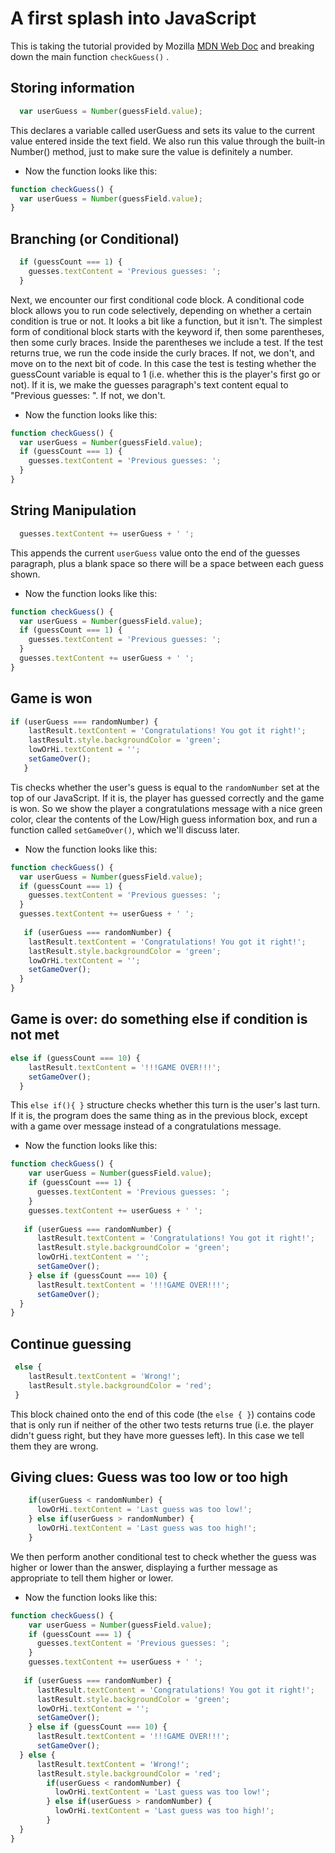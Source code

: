 # A first splash into JavaScript

This is taking the tutorial provided by Mozilla [MDN Web Doc](https://developer.mozilla.org/en-US/docs/Learn/JavaScript/First_steps/A_first_splash) and breaking down the main function `checkGuess()` .

## Storing information

```javascript
  var userGuess = Number(guessField.value);
```

This declares a variable called userGuess and sets its value to the current value entered inside the text field. We also run this value through the built-in Number() method, just to make sure the value is definitely a number.

* Now the function looks like this:
```javascript
function checkGuess() {
  var userGuess = Number(guessField.value);
}
```

## Branching (or Conditional)

```javascript
  if (guessCount === 1) {
    guesses.textContent = 'Previous guesses: ';
  }
```

Next, we encounter our first conditional code block.
A conditional code block allows you to run code selectively, depending on whether a certain condition is true or not. It looks a bit like a function, but it isn't. The simplest form of conditional block starts with the keyword if, then some parentheses, then some curly braces. Inside the parentheses we include a test. If the test returns true, we run the code inside the curly braces. If not, we don't, and move on to the next bit of code. In this case the test is testing whether the guessCount variable is equal to 1 (i.e. whether this is the player's first go or not).
If it is, we make the guesses paragraph's text content equal to "Previous guesses: ". If not, we don't.

* Now the function looks like this:
```javascript
function checkGuess() {
  var userGuess = Number(guessField.value);
  if (guessCount === 1) {
    guesses.textContent = 'Previous guesses: ';
  }
}
```

## String Manipulation

```javascript
  guesses.textContent += userGuess + ' ';
```

This appends the current `userGuess` value onto the end of the guesses paragraph, plus a blank space so there will be a space between each guess shown.

* Now the function looks like this:
```javascript
function checkGuess() {
  var userGuess = Number(guessField.value);
  if (guessCount === 1) {
    guesses.textContent = 'Previous guesses: ';
  }
  guesses.textContent += userGuess + ' ';
}
```

## Game is won

```javascript
if (userGuess === randomNumber) {
    lastResult.textContent = 'Congratulations! You got it right!';
    lastResult.style.backgroundColor = 'green';
    lowOrHi.textContent = '';
    setGameOver();
   }
```
Tis checks whether the user's guess is equal to the `randomNumber` set at the top of our JavaScript.
If it is, the player has guessed correctly and the game is won.
So we show the player a congratulations message with a nice green color, clear the contents of the Low/High guess information box, and run a function called `setGameOver()`, which we'll discuss later.

* Now the function looks like this:
```javascript
function checkGuess() {
  var userGuess = Number(guessField.value);
  if (guessCount === 1) {
    guesses.textContent = 'Previous guesses: ';
  }
  guesses.textContent += userGuess + ' ';
  
   if (userGuess === randomNumber) {
    lastResult.textContent = 'Congratulations! You got it right!';
    lastResult.style.backgroundColor = 'green';
    lowOrHi.textContent = '';
    setGameOver();
  }
}
```

## Game is over: do something else if condition is not met

```javascript
else if (guessCount === 10) {
    lastResult.textContent = '!!!GAME OVER!!!';
    setGameOver();
  }
```
 This `else if(){ }` structure checks whether this turn is the user's last turn. 
 If it is, the program does the same thing as in the previous block, except with a game over message instead of a congratulations message.
 
* Now the function looks like this:
```javascript
function checkGuess() {
    var userGuess = Number(guessField.value);
    if (guessCount === 1) {
      guesses.textContent = 'Previous guesses: ';
    }
    guesses.textContent += userGuess + ' ';
  
   if (userGuess === randomNumber) {
      lastResult.textContent = 'Congratulations! You got it right!';
      lastResult.style.backgroundColor = 'green';
      lowOrHi.textContent = '';
      setGameOver();
    } else if (guessCount === 10) {
      lastResult.textContent = '!!!GAME OVER!!!';
      setGameOver();
  }
}
```

## Continue guessing

```javascript 
 else {
    lastResult.textContent = 'Wrong!';
    lastResult.style.backgroundColor = 'red';
 }
```

This block chained onto the end of this code (the `else { }`) contains code that is only run if neither of the other two tests returns true (i.e. the player didn't guess right, but they have more guesses left). In this case we tell them they are wrong.

## Giving clues: Guess was too low or too high

```javascript 
    if(userGuess < randomNumber) {
      lowOrHi.textContent = 'Last guess was too low!';
    } else if(userGuess > randomNumber) {
      lowOrHi.textContent = 'Last guess was too high!';
    }
```
We then perform another conditional test to check whether the guess was higher or lower than the answer, displaying a further message as appropriate to tell them higher or lower.

* Now the function looks like this:
```javascript
function checkGuess() {
    var userGuess = Number(guessField.value);
    if (guessCount === 1) {
      guesses.textContent = 'Previous guesses: ';
    }
    guesses.textContent += userGuess + ' ';
  
   if (userGuess === randomNumber) {
      lastResult.textContent = 'Congratulations! You got it right!';
      lastResult.style.backgroundColor = 'green';
      lowOrHi.textContent = '';
      setGameOver();
    } else if (guessCount === 10) {
      lastResult.textContent = '!!!GAME OVER!!!';
      setGameOver();
  } else {
      lastResult.textContent = 'Wrong!';
      lastResult.style.backgroundColor = 'red';
        if(userGuess < randomNumber) {
          lowOrHi.textContent = 'Last guess was too low!';
        } else if(userGuess > randomNumber) {
          lowOrHi.textContent = 'Last guess was too high!';
        }
  }
}
```

